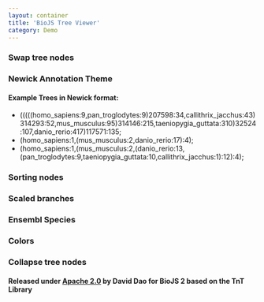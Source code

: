 ```yaml
---
layout: container
title: 'BioJS Tree Viewer'
category: Demo
---
```

<meta charset="utf-8">

<div id="body">
  <!-- D3.js -->
  <script src="http://d3js.org/d3.v3.min.js"></script>

  <!-- BioJS 2.0 Component -->
  <!-- link rel="stylesheet" href="/biojs-vis-tree/tnt.css" type="text/css" /-->
  <script src="/biojs-vis-tree/build/biojs_vis_tree.min.js"></script>

  <!-- Tree.js -->
  <script src="/biojs-vis-tree/snippets/swap_nodes/swap_nodes.js"></script>

  <h3>Swap tree nodes</h3>
  <div id="1"></div>

  <script>
    (function() {
    var tree_vis = biojs.vis.tree.tree()
    var theme = tnt_theme_tree_swap_nodes();
    theme(tree_vis, document.getElementById("1"));
    }());
  </script>

  <!-- Tree.js -->
  <script src="/biojs-vis-tree/snippets/newick_input/newick_input.js"></script>

  <h3>Newick Annotation Theme</h3>
  <div id="2"></div>

  <script>
    //var options = ["A","B","C","D"];

    //Choose the overall layout ta
    var ta = biojs.vis.tree.tree();
    //var theme = tnt_theme().newick("(((human, chimp), mouse))").buttons(options);

    //Use the theme we just generated!
    var theme = tnt_theme();

    theme(ta,document.getElementById('2'));

  </script>

<p>
  <h4>Example Trees in Newick format: </h4>
  <ul>
  <li>(((((homo_sapiens:9,pan_troglodytes:9)207598:34,callithrix_jacchus:43)314293:52,mus_musculus:95)314146:215,taeniopygia_guttata:310)32524:107,danio_rerio:417)117571:135;
  </li>
  <li>(homo_sapiens:1,(mus_musculus:2,danio_rerio:17):4);
  </li>
  <li>(homo_sapiens:1,(mus_musculus:2,(danio_rerio:13,(pan_troglodytes:9,taeniopygia_guttata:10,callithrix_jacchus:1):12):4);
  </li>
  </ul>

  </p>

  <script src="/biojs-vis-tree/snippets/sort_nodes/sort_nodes.js"></script>

  <h3>Sorting nodes</h3>
  <div id="3"></div>

  <script>
    var tree_vis = biojs.vis.tree.tree();
    var theme = sort_tree_theme();
    theme(tree_vis, document.getElementById("3"));
  </script>

  <script src="/biojs-vis-tree/snippets/scaled_branches/scaled_branches.js"></script>

  <h3>Scaled branches</h3>
  <div id="4"></div>

  <script>
    (function() {
    var tree_vis = biojs.vis.tree.tree()
    var theme = tnt_theme_tree_scaled_branches();
    theme(tree_vis, document.getElementById("4"));
    }());
  </script>

  <script src="/biojs-vis-tree/snippets/ensembl_species/ensembl_species.js"></script>

  <h3>Ensembl Species</h3>
  <div id="5"></div>

  <script>
    (function() {
    var tree_vis = biojs.vis.tree.tree()
    var theme = tnt_theme_tree_ensembl_species();
    theme(tree_vis, document.getElementById("5"));
    }());
  </script>

  <!-- Tree.js -->
  <script src="/biojs-vis-tree/snippets/colors/colors.js"></script>

  <h3>Colors</h3>
  <div id="6"></div>

  <script>
    (function() {
    var tree_vis = biojs.vis.tree.tree()
    var theme = tnt_theme_tree_colors();
    theme(tree_vis, document.getElementById("6"));
    }());
  </script>

  <script src="/biojs-vis-tree/snippets/collapse_nodes/collapse_nodes.js"></script>

  <h3>Collapse tree nodes</h3>
  <div id="7"></div>

  <script>
    (function() {
    var tree_vis = biojs.vis.tree.tree()
    var theme = tnt_theme_tree_collapse_nodes();
    theme(tree_vis, document.getElementById("7"));
    }());
  </script>

<h4>Released under <a href="http://www.opensource.org/licenses/apache2.0.php">Apache 2.0</a> by David Dao for BioJS 2 based on the TnT Library</h4>



</div>

